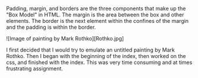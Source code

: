 Padding, margin, and borders are the three components that make up the "Box Model" in HTML. The margin is the area between the box and other elements. The border is the next element within the confines of the margin and the padding is within the border.

![Image of painting by Mark Rothko][Rothko.jpg]

I first decided that I would try to emulate an untitled painting by Mark Rothko. Then I began with the beginning of the index, then worked on the css, and finished with the index. This was very time consuming and at times frustrating assignment. 
